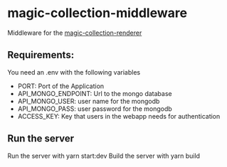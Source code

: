 # magic-collection-middleware
Middleware for the [magic-collection-renderer](https://github.com/BJennWare/magic-collection-renderer)

## Requirements:
You need an .env with the following variables
- PORT: Port of the Application
- API_MONGO_ENDPOINT: Url to the mongo database
- API_MONGO_USER: user name for the mongodb
- API_MONGO_PASS: user password for the mongodb
- ACCESS_KEY: Key that users in the webapp needs for authentication

## Run the server

Run the server with yarn start:dev
Build the server with yarn build
